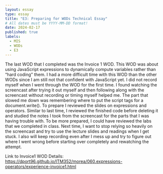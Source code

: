 ```yaml
---
layout: essay
type: essay
title: "E3: Preparing for WODs Technical Essay"
# All dates must be YYYY-MM-DD format!
date: 2024-02-17
published: true
labels:
  - MIS
  - WODs
  - E3
---
```


The last WOD that I completed was the Invoice 1 WOD. This WOD was about using JavaScript expressions to dynamically compute variables rather than “hard coding” them. I had a more difficult time with this WOD than the other WODs since I am still not that confident with JavaScript yet. I did not record myself when I went through the WOD for the first time. I found watching the screencast after trying it out myself and then following along with the screencast without recording or timing myself helped me. The part that slowed me down was remembering where to put the script tags for a document.write(). To prepare I reviewed the slides on expressions and operators. Similar to last time, I reviewed the finished code before deleting it and studied the notes I took from the screencast for the parts that I was having trouble with. To be more prepared, I could have reviewed the labs that we completed in class. Next time, I want to stop relying so heavily on the screencast and try to use the lecture slides and readings when I get stuck. I also will keep recording even after I mess up and try to figure out where I went wrong before starting over completely and rewatching the attempt.

Link to Invoice1 WOD Details: https://dport96.github.io/ITM352/morea/060.expressions-operators/experience-invoice1.html
